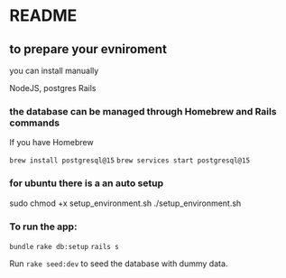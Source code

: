 # README

## to prepare your evniroment

you can install manually

NodeJS,
postgres
Rails

### the database can be managed through Homebrew and Rails commands

If you have Homebrew

`brew install postgresql@15`
`brew services start postgresql@15`

### for ubuntu there is a an auto setup

sudo chmod +x setup_environment.sh
./setup_environment.sh

### To run the app:

`bundle`
`rake db:setup`
`rails s`

Run `rake seed:dev` to seed the database with dummy data.

